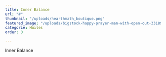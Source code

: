 ```yaml
---
title: Inner Balance
url: "#"
thumbnail: "/uploads/hearthmath_boutique.png"
featured_image: "/uploads/bigstock-happy-prayer-man-with-open-out-331894729.jpg"
categorie: Huiles
order: 3

---
```

Inner Balance